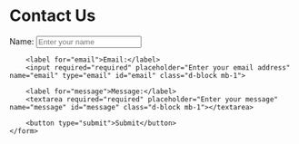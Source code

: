 <h1>Contact Us</h1>
	<form id="form" class="exs-ajax-form" action="submit.php" method="POST">
		<label for="name">Name:</label>
		<input required="required" placeholder="Enter your name" name="name" type="text" id="name" class="d-block mb-1">

		<label for="email">Email:</label>
		<input required="required" placeholder="Enter your email address" name="email" type="email" id="email" class="d-block mb-1">

		<label for="message">Message:</label>
		<textarea required="required" placeholder="Enter your message" name="message" id="message" class="d-block mb-1"></textarea>

		<button type="submit">Submit</button>
	</form>
</body>
</html>

